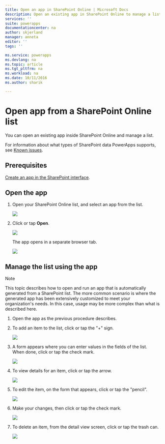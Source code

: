 ```yaml
---
title: Open an app in SharePoint Online | Microsoft Docs
description: Open an existing app in SharePoint Online to manage a list.
services: ''
suite: powerapps
documentationcenter: na
author: skjerland
manager: anneta
editor: ''
tags: ''

ms.service: powerapps
ms.devlang: na
ms.topic: article
ms.tgt_pltfrm: na
ms.workload: na
ms.date: 10/11/2016
ms.author: sharik

---
```

# Open app from a SharePoint Online list
You can open an existing app inside SharePoint Online and manage a list.

For information about what types of SharePoint data PowerApps supports, see [Known issues](../maker/canvas-apps/connections/connection-sharepoint-online.md#known-issues).

## Prerequisites
[Create an app in the SharePoint interface](../maker/canvas-apps/generate-app-from-sharepoint-list-interface.md).

## Open the app
1. Open your SharePoint Online list, and select an app from the list.
   
    ![](./media/open-app-embedded-in-sharepoint/view-list-updated.png)
2. Click or tap **Open**.
   
    ![](./media/open-app-embedded-in-sharepoint/open-button-updated.png)
   
    The app opens in a separate browser tab.
   
    ![](./media/open-app-embedded-in-sharepoint/separate-tab-updated.png)

## Manage the list using the app
> [!NOTE]
> This topic describes how to open and run an app that is automatically generated from a SharePoint list. The more common scenario is where the generated app has been extensively customized to meet your organization's needs. In this case, usage may be more complex than what is described here.
> 
> 

1. Open the app as the previous procedure describes.
2. To add an item to the list, click or tap the "+" sign.
   
    ![](./media/open-app-embedded-in-sharepoint/add-item.png)
3. A form appears where you can enter values in the fields of the list. When done, click or tap the check mark.
   
    ![](./media/open-app-embedded-in-sharepoint/enter-item.png)
4. To view details for an item, click or tap the arrow.
   
    ![](./media/open-app-embedded-in-sharepoint/open-item.png)
5. To edit the item, on the form that appears, click or tap the "pencil".
   
    ![](./media/open-app-embedded-in-sharepoint/view-item.png)
6. Make your changes, then click or tap the check mark.
   
    ![](./media/open-app-embedded-in-sharepoint/edit-item.png)
7. To delete an item, from the detail view screen, click or tap the trash can.
   
    ![](./media/open-app-embedded-in-sharepoint/delete-item.png)

